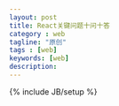 ```yaml
---
layout: post
title: React关键问题十问十答
category : web
tagline: "原创"
tags : [web]
keywords: [web]
description: 
---
```

{% include JB/setup %}

